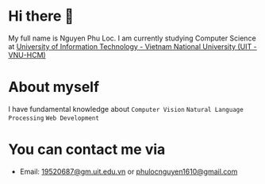 # Hi there :wave:

My full name is Nguyen Phu Loc.
I am currently studying Computer Science at [University of Information Technology - Vietnam National University (UIT - VNU-HCM)](https://en.uit.edu.vn/overview-vnuhcm-university-information-technology)  

# About myself

I have fundamental knowledge about ```Computer Vision``` ```Natural Language Processing``` ```Web Development```

# You can contact me via
- Email: 19520687@gm.uit.edu.vn or phulocnguyen1610@gmail.com


